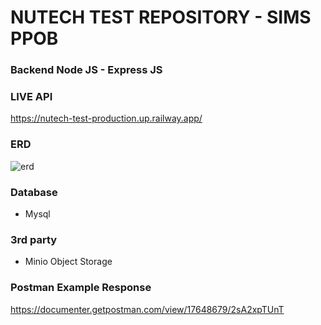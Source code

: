 <!-- # Express TypeScript Sequelize Starter Project

This project is a demonstration of scripts and Sequelize CLI commands.

## Available Scripts

### Package.json Scripts

#### `npm run prebuild`

Removes the 'dist' directory before the build.

#### `npm run build`

Builds the TypeScript files using `tsc`.

#### `npm test`

Not specified.

#### `npm run prestart:dev`

Runs the build process before starting the development server.

#### `npm run start:dev`

Starts the development server using `concurrently`, watching TypeScript files with `tsc -w` and restarting the server with `nodemon`.

#### `npm start`

Starts the server using the compiled files in the 'dist' directory.

#### `npm run dev`

Same as `npm start`, starts the server using the compiled files in the 'dist' directory.

#### `npm run build-ts`

Builds the TypeScript files using `tsc`.

### Sequelize CLI Commands

The following are Sequelize CLI commands that can be used for database migrations, seeds, and project initialization.

```bash
sequelize-cli db:migrate                        # Run pending migrations
sequelize-cli db:migrate:schema:timestamps:add  # Update migration table to have timestamps
sequelize-cli db:migrate:status                 # List the status of all migrations
sequelize-cli db:migrate:undo                   # Reverts a migration
sequelize-cli db:migrate:undo:all               # Revert all migrations ran
sequelize-cli db:seed                           # Run specified seeder
sequelize-cli db:seed:undo                      # Deletes data from the database
sequelize-cli db:seed:all                       # Run every seeder
sequelize-cli db:seed:undo:all                  # Deletes data from the database
sequelize-cli db:create                         # Create database specified by configuration
sequelize-cli db:drop                           # Drop database specified by configuration
sequelize-cli init                              # Initializes project
sequelize-cli init:config                       # Initializes configuration
sequelize-cli init:migrations                   # Initializes migrations
sequelize-cli init:models                       # Initializes models
sequelize-cli init:seeders                      # Initializes seeders
sequelize-cli migration:generate                # Generates a new migration file
sequelize-cli migration:create                  # Generates a new migration file
sequelize-cli model:generate                    # Generates a model and its migration
sequelize-cli model:create                      # Generates a model and its migration
sequelize-cli seed:generate                     # Generates a new seed file
sequelize-cli seed:create                       # Generates a new seed file -->

# NUTECH TEST REPOSITORY - SIMS PPOB 

### Backend Node JS - Express JS

### LIVE API

https://nutech-test-production.up.railway.app/

### ERD

![erd](/asset/erd.jpg)

### Database

- Mysql

### 3rd party

- Minio Object Storage

### Postman Example Response

https://documenter.getpostman.com/view/17648679/2sA2xpTUnT
